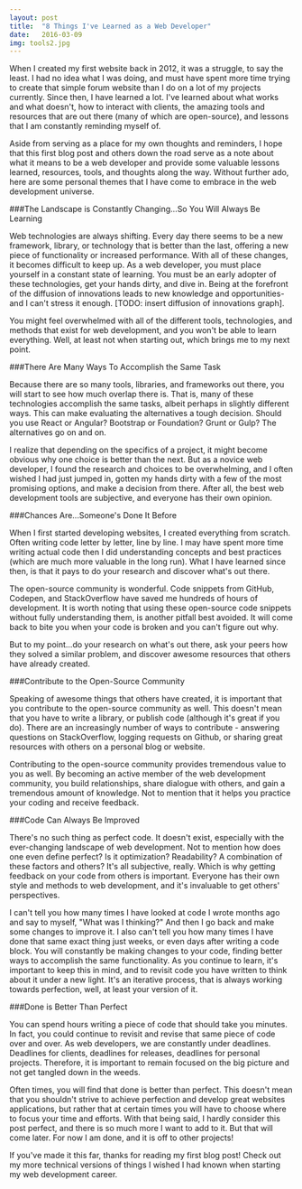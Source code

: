 ```yaml
---
layout: post
title:  "8 Things I've Learned as a Web Developer"
date:   2016-03-09
img: tools2.jpg
---
```


When I created my first website back in 2012, it was a struggle, to say the least. I had no idea what I was doing, and must have spent more time trying to create that simple forum website than I do on a lot of my projects currently. Since then, I have learned a lot. I've learned about what works and what doesn't, how to interact with clients, the amazing tools and resources that are out there (many of which are open-source), and lessons that I am constantly reminding myself of.

Aside from serving as a place for my own thoughts and reminders, I hope that this first blog post and others down the road serve as a note about what it means to be a web developer and provide some valuable lessons learned, resources, tools, and thoughts along the way. Without further ado, here are some personal themes that I have come to embrace in the web development universe.

###The Landscape is Constantly Changing...So You Will Always Be Learning

Web technologies are always shifting. Every day there seems to be a new framework, library, or technology that is better than the last, offering a new piece of functionality or increased performance. With all of these changes, it becomes difficult to keep up. As a web developer, you must place yourself in a constant state of learning. You must be an early adopter of these technologies, get your hands dirty, and dive in. Being at the forefront of the diffusion of innovations leads to new knowledge and opportunities- and I can't stress it enough. [TODO: insert diffusion of innovations graph].

You might feel overwhelmed with all of the different tools, technologies, and methods that exist for web development, and you won't be able to learn everything. Well, at least not when starting out, which brings me to my next point.

###There Are Many Ways To Accomplish the Same Task

Because there are so many tools, libraries, and frameworks out there, you will start to see how much overlap there is. That is, many of these technologies accomplish the same tasks, albeit perhaps in slightly different ways. This can make evaluating the alternatives a tough decision. Should you use React or Angular? Bootstrap or Foundation? Grunt or Gulp? The alternatives go on and on.

I realize that depending on the specifics of a project, it might become obvious why one choice is better than the next. But as a novice web developer, I found the research and choices to be overwhelming, and I often wished I had just jumped in, gotten my hands dirty with a few of the most promising options, and make a decision from there. After all, the best web development tools are subjective, and everyone has their own opinion.

###Chances Are...Someone's Done It Before

When I first started developing websites, I created everything from scratch. Often writing code letter by letter, line by line. I may have spent more time writing actual code then I did understanding concepts and best practices (which are much more valuable in the long run). What I have learned since then, is that it pays to do your research and discover what's out there.

The open-source community is wonderful. Code snippets from GitHub, Codepen, and StackOverflow have saved me hundreds of hours of development. It is worth noting that using these open-source code snippets without fully understanding them, is another pitfall best avoided. It will come back to bite you when your code is broken and you can't figure out why.

But to my point...do your research on what's out there, ask your peers how they solved a similar problem, and discover awesome resources that others have already created.

###Contribute to the Open-Source Community

Speaking of awesome things that others have created, it is important that you contribute to the open-source community as well. This doesn't mean that you have to write a library, or publish code (although it's great if you do). There are an increasingly number of ways to contribute - answering questions on StackOverflow, logging requests on Github, or sharing great resources with others on a personal blog or website.

Contributing to the open-source community provides tremendous value to you as well. By becoming an active member of the web development community, you build relationships, share dialogue with others, and gain a tremendous amount of knowledge. Not to mention that it helps you practice your coding and receive feedback.

###Code Can Always Be Improved

There's no such thing as perfect code. It doesn't exist, especially with the ever-changing landscape of web development. Not to mention how does one even define perfect? Is it optimization? Readability? A combination of these factors and others? It's all subjective, really. Which is why getting feedback on your code from others is important. Everyone has their own style and methods to web development, and it's invaluable to get others' perspectives.

I can't tell you how many times I have looked at code I wrote months ago and say to myself, "What was I thinking?" And then I go back and make some changes to improve it. I also can't tell you how many times I have done that same exact thing just weeks, or even days after writing a code block. You will constantly be making changes to your code, finding better ways to accomplish the same functionality. As you continue to learn, it's important to keep this in mind, and to revisit code you have written to think about it under a new light. It's an iterative process, that is always working towards perfection, well, at least your version of it.

###Done is Better Than Perfect

You can spend hours writing a piece of code that should take you minutes. In fact, you could continue to revisit and revise that same piece of code over and over. As web developers, we are constantly under deadlines. Deadlines for clients, deadlines for releases, deadlines for personal projects. Therefore, it is important to remain focused on the big picture and not get tangled down in the weeds.

Often times, you will find that done is better than perfect. This doesn't mean that you shouldn't strive to achieve perfection and develop great websites applications, but rather that at certain times you will have to choose where to focus your time and efforts. With that being said, I hardly consider this post perfect, and there is so much more I want to add to it. But that will come later. For now I am done, and it is off to other projects!

If you've made it this far, thanks for reading my first blog post! Check out my more technical versions of things I wished I had known when starting my web development career.